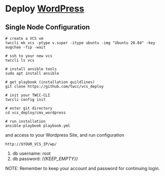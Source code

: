 # Deploy [WordPress](https://tw.wordpress.org/download/)

## Single Node Configuration

```bash=
# create a VCS vm
twccli mk vcs -ptype v.super -itype ubuntu -img "Ubuntu 20.04" -key augchao -fip -wait

# ssh to your new vcs
twccli ls vcs

# install ansible tools
sudo apt install ansible

# get playbook (installation guildlines)
git clone https://github.com/twcc/vcs_deploy

# init your TWCC-CLI
twccli config init

# enter git directory
cd vcs_deploy/cms_wordpress

# run installation
ansible-playbook playbook.yml

```

and access to your Wordpress Site, and run configuration

`http://$YOUR_VCS_IP/wp/`


1. db username: root
2. db password: *{{KEEP_EMPTY}}*

NOTE: Remember to keep your account and password for continuing login.
